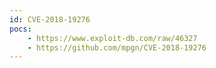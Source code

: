 ```yaml
---
id: CVE-2018-19276
pocs: 
    - https://www.exploit-db.com/raw/46327
    - https://github.com/mpgn/CVE-2018-19276
---
```


